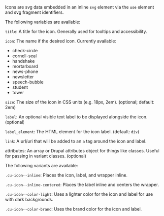 Icons are svg data embedded in an inline `svg` element via the `use` element and svg fragment identifiers.

The following variables are available:

`title`: A title for the icon. Generally used for tooltips and accessibility.

`icon`: The name if the desired icon. Currently available:

-  check-circle
-  cornell-seal
-  handshake
-  mortarboard
-  news-phone
-  newsletter
-  speech-bubble
-  student
-  tower

`size`: The size of the icon in CSS units (e.g. 18px, 2em). (optional; default: 2em)

`label`: An optional visible text label to be displayed alongside the icon. (optional)

`label_element`: The HTML element for the icon label. (default: `div`)

`link`: A url/uri that will be added to an `a` tag around the icon and label.

attributes: An array or Drupal attributes object for things like classes. Useful for passing in variant classes. (optional)

The following variants are available:

`.cu-icon--inline`: Places the icon, label, and wrapper inline.

`.cu-icon--inline-centered`: Places the label inline and centers the wrapper.

`.cu-icon--color-light`: Uses a lighter color for the icon and label for use with dark backgrounds.

`.cu-icon--color-brand`: Uses the brand color for the icon and label.

